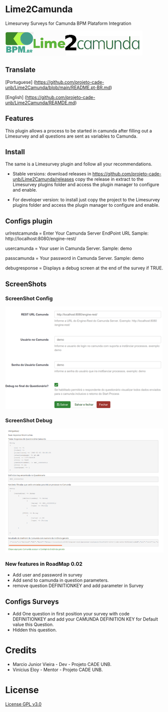 # Lime2Camunda
Limesurvey Surveys for Camunda BPM Plataform Integration

[<img src="assets/logo.png">](https://github.com/projeto-cade-unb/Lime2Camunda)

## Translate
[Portuguese] (https://github.com/projeto-cade-unb/Lime2Camunda/blob/main/README.pt-BR.md)

[English] (https://github.com/projeto-cade-unb/Lime2Camunda/REAMDE.md)

## Features
This plugin allows a process to be started in camunda after filling out a Limesurvey and all questions are sent as variables to Camunda.


## Install
The same is a Limesurvey plugin and follow all your recommendations.

* Stable versions:
 download releases in https://github.com/projeto-cade-unb/Lime2Camunda/releases
  copy the release in extract to the Limesurvey plugins folder and access the plugin manager to configure and enable.

* For developer version:
  to install just copy the project to the Limesurvey plugins folder and access the plugin manager to configure and enable.

## Configs plugin

urlrestcamunda = Enter Your Camunda Server EndPoint URL  Sample: http://localhost:8080/engine-rest/

usercamunda = Your user in Camunda Server. Sample: demo

passcamunda = Your password in Camunda Server. Sample: demo

debugresponse = Displays a debug screen at the end of the survey if TRUE.

## ScreenShots

### ScreenShot Config

[<img src="assets/screenshot-config1.png">]()

### ScreenShot Debug

[<img src="assets/screenshot-debug.png">]()


### New features in RoadMap 0.02
   - Add user and password in survey
   - Add send to camunda in question parameters.
   - remove question DEFINITIONKEY and add parameter in Survey


## Configs Surveys

 * Add One question in first position your survey with code DEFINITIONKEY and add your CAMUNDA DEFINITION KEY for Default value this Question.
 * Hidden this question.

# Credits
 * Marcio Junior Vieira - Dev - Projeto CADE UNB.
 * Vinícius Eloy - Mentor - Projeto CADE UNB.

# License
  [License GPL v3.0](https://github.com/projeto-cade-unb/LICENSE.GPLv3)
